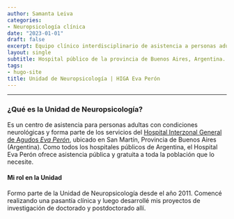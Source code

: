 ```yaml
---
author: Samanta Leiva
categories:
- Neuropsicología clínica
date: "2023-01-01"
draft: false
excerpt: Equipo clínico interdisciplinario de asistencia a personas adultas con condiciones neurológicas del hospital público HIGA Eva Perón de San Martín, Buenos Aires, Argentina.
layout: single
subtitle: Hospital público de la provincia de Buenos Aires, Argentina.
tags:
- hugo-site
title: Unidad de Neuropsicología | HIGA Eva Perón
---
```

---

### ¿Qué es la Unidad de Neuropsicología?
Es un centro de asistencia para personas adultas con condiciones neurológicas y forma parte de los servicios del [Hospital Interzonal General de Agudos *Eva Perón*](https://www.ms.gba.gov.ar/sitios/hevaperon/), ubicado en San Martín, Provincia de Buenos Aires (Argentina). Como todos los hospitales públicos de Argentina, el Hospital Eva Perón ofrece asistencia pública y gratuita a toda la población que lo necesite. 

#### Mi rol en la Unidad
Formo parte de la Unidad de Neuropsicología desde el año 2011. Comencé realizando una pasantía clínica y luego desarrollé mis proyectos de investigación de doctorado y postdoctorado allí. 
